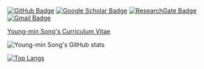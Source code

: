 [![GitHub Badge](https://img.shields.io/github/followers/SonginCV?style=social)](https://github.com/SonginCV)
[![Google Scholar Badge](https://img.shields.io/badge/Google-Scholar-lightgrey)](https://scholar.google.com/citations?user=m43cDNkAAAAJ&hl=ko)
[![ResearchGate Badge](https://img.shields.io/badge/Research-Gate-9cf)](https://www.researchgate.net/profile/Young-Min-Song)
[![Gmail Badge](https://img.shields.io/badge/Gmail-d14836?style=flat-square&logo=Gmail&logoColor=white&link=mailto:ssongymin@gmail.com)](mailto:ssongymin@gmail.com)

[Young-min Song's Curriculum Vitae](https://drive.google.com/file/d/158sEuJ9PW9kAClD0NeyZVaJEuIOpolbu/view)

![Young-min Song's GitHub stats](https://github-readme-stats.vercel.app/api?username=SonginCV&theme=dark&show_icons=true?count_private=true)

[![Top Langs](https://github-readme-stats.vercel.app/api/top-langs/?username=SonginCV&layout=compact&theme=dark)](https://github.com/anuraghazra/github-readme-stats)
